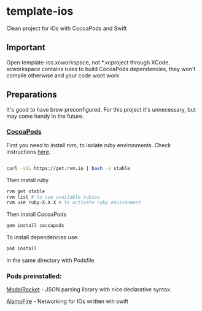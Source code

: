 # template-ios
Clean project for iOs with CocoaPods and Swift

## Important

Open template-ios.xcworkspace, not *.xcproject through XCode. xcworkspace contains rules to build 
CocoaPods dependencies, they won't compile otherwise and your code wont work

## Preparations

It's good to have brew preconfigured. For this project it's unnecessary, but may come handy in the future.

### [CocoaPods](https://cocoapods.org/)

First you need to install rvm, to isolate ruby environments. Check instructions [here](https://rvm.io/).

```bash

curl -sSL https://get.rvm.io | bash -s stable

```

Then install ruby

```bash
rvm get stable
rvm list # to see available rubies 
rvm use ruby-X.X.X # to activate ruby environment
```

Then install CocoaPods

``` bash
gem install cocoapods
```

To install dependencies use: 

``` bash
pod install
```

in the same directory with Podsfile

### Pods preinstalled:

[ModelRocket](https://github.com/ovenbits/ModelRocket) - JSON parsing library with nice declarative syntax.

[AlamoFire](http://cocoadocs.org/docsets/Alamofire/3.1.5/) - Networking for IOs written wih swift
